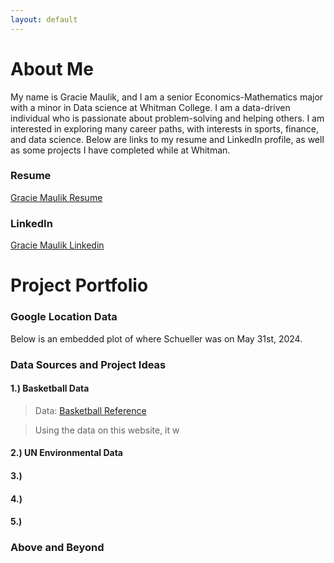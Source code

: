 ```yaml
---
layout: default
---
```


# About Me

My name is Gracie Maulik, and I am a senior Economics-Mathematics major with a minor in Data science at Whitman College. I am a data-driven individual who is passionate about problem-solving and helping others. I am interested in exploring many career paths, with interests in sports, finance, and data science. Below are links to my resume and LinkedIn profile, as well as some projects I have completed while at Whitman.

### Resume

[Gracie Maulik Resume](https:///Users/graciemaulik/Downloads/GracieMaulikResumeLateOct2024.html)

### LinkedIn

[Gracie Maulik Linkedin](https://www.linkedin.com/in/gracie-maulik-195049262)

# Project Portfolio

### Google Location Data

Below is an embedded plot of where Schueller was on May 31st, 2024.



### Data Sources and Project Ideas

#### 1.) Basketball Data

> Data: [Basketball Reference](https://www.basketball-reference.com/wnba/teams/)

> Using the data on this website, it w

#### 2.) UN Environmental Data

#### 3.) 

#### 4.) 

#### 5.) 


### Above and Beyond


